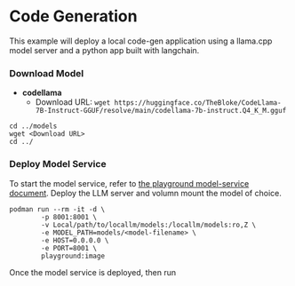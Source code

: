 # Code Generation

This example will deploy a local code-gen application using a llama.cpp model server and a python app built with langchain.  

### Download Model

- **codellama**
	- Download URL: `wget https://huggingface.co/TheBloke/CodeLlama-7B-Instruct-GGUF/resolve/main/codellama-7b-instruct.Q4_K_M.gguf` 

```
cd ../models
wget <Download URL>
cd ../
```

### Deploy Model Service

To start the model service, refer to [the playground model-service document](../playground/README.md). Deploy the LLM server and volumn mount the model of choice.

```
podman run --rm -it -d \
        -p 8001:8001 \
        -v Local/path/to/locallm/models:/locallm/models:ro,Z \
        -e MODEL_PATH=models/<model-filename> \
        -e HOST=0.0.0.0 \
        -e PORT=8001 \
        playground:image
```
Once the model service is deployed, then run 

### 



